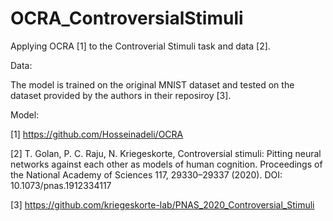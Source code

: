 # OCRA_ControversialStimuli

Applying OCRA [1] to the Controverial Stimuli task and data [2]. 

Data: 

The model is trained on the original MNIST dataset and tested on the dataset provided by the authors in their reposiroy [3]. 

Model:











[1] https://github.com/Hosseinadeli/OCRA

[2]  T. Golan, P. C. Raju, N. Kriegeskorte, Controversial stimuli: Pitting neural networks against each other as models of human cognition. Proceedings of the National Academy of Sciences 117, 29330–29337 (2020). DOI: 10.1073/pnas.1912334117

[3] https://github.com/kriegeskorte-lab/PNAS_2020_Controversial_Stimuli
